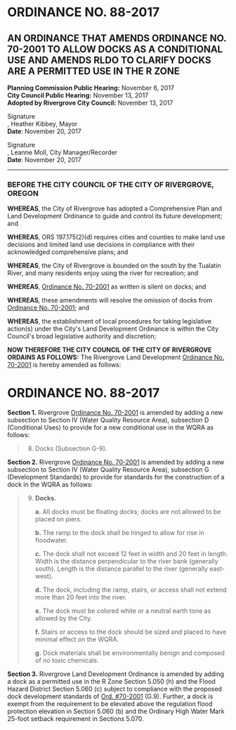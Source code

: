 # ORDINANCE NO. 88-2017

## AN ORDINANCE THAT AMENDS ORDINANCE NO. 70-2001 TO ALLOW DOCKS AS A CONDITIONAL USE AND AMENDS RLDO TO CLARIFY DOCKS ARE A PERMITTED USE IN THE R ZONE

**Planning Commission Public Hearing:** November 6, 2017  
**City Council Public Hearing:** November 13, 2017  
**Adopted by Rivergrove City Council:** November 13, 2017

<span class="signature-mark" aria-label="Signature" data-tooltip="Signature present in original document">Signature</span><br>, Heather Kibbey, Mayor  
**Date**: November 20, 2017        

<span class="signature-mark" aria-label="Signature" data-tooltip="Signature present in original document">Signature</span><br>, Leanne Moll, City Manager/Recorder  
**Date**: November 20, 2017        

---

### BEFORE THE CITY COUNCIL OF THE CITY OF RIVERGROVE, OREGON

**WHEREAS**, the City of Rivergrove has adopted a Comprehensive Plan and Land Development Ordinance to guide and control its future development; and

**WHEREAS**, ORS 197.175(2)(d) requires cities and counties to make land use decisions and limited land use decisions in compliance with their acknowledged comprehensive plans; and

**WHEREAS**, the City of Rivergrove is bounded on the south by the Tualatin River, and many residents enjoy using the river for recreation; and

**WHEREAS**, [Ordinance No. 70-2001](../ordinances/2001-Ord-70-2001-WQRA.md) as written is silent on docks; and

**WHEREAS**, these amendments will resolve the omission of docks from [Ordinance No. 70-2001](../ordinances/2001-Ord-70-2001-WQRA.md); and

**WHEREAS**, the establishment of local procedures for taking legislative action(s) under the City's Land Development Ordinance is within the City Council's broad legislative authority and discretion;

**NOW THEREFORE THE CITY COUNCIL OF THE CITY OF RIVERGROVE ORDAINS AS FOLLOWS:** The Rivergrove Land Development [Ordinance No. 70-2001](../ordinances/2001-Ord-70-2001-WQRA.md) is hereby amended as follows:

# ORDINANCE NO. 88-2017

**Section 1.** Rivergrove [Ordinance No. 70-2001](../ordinances/2001-Ord-70-2001-WQRA.md) is amended by adding a new subsection to Section IV (Water Quality Resource Area), subsection D (Conditional Uses) to provide for a new conditional use in the WQRA as follows:

> 8. Docks (Subsection G-9).

**Section 2.** Rivergrove [Ordinance No. 70-2001](../ordinances/2001-Ord-70-2001-WQRA.md) is amended by adding a new subsection to Section IV (Water Quality Resource Area), subsection G (Development Standards) to provide for standards for the construction of a dock in the WQRA as follows:

> 9. **Docks.**
>    
>    **a.** All docks must be floating docks; docks are not allowed to be placed on piers.
>    
>    **b.** The ramp to the dock shall be hinged to allow for rise in floodwater.
>    
>    **c.** The dock shall not exceed 12 feet in width and 20 feet in length. Width is the distance perpendicular to the river bank (generally south). Length is the distance parallel to the river (generally east-west).
>    
>    **d.** The dock, including the ramp, stairs, or access shall not extend more than 20 feet into the river.
>    
>    **e.** The dock must be colored white or a neutral earth tone as allowed by the City.
>    
>    **f.** Stairs or access to the dock should be sized and placed to have minimal effect on the WQRA.
>    
>    **g.** Dock materials shall be environmentally benign and composed of no toxic chemicals.

**Section 3.** Rivergrove Land Development Ordinance is amended by adding a dock as a permitted use in the R Zone Section 5.050 (h) and the Flood Hazard District Section 5.060 (c) subject to compliance with the proposed dock development standards of [Ord. #70-2001](../ordinances/2001-Ord-70-2001-WQRA.md) (G.9). Further, a dock is exempt from the requirement to be elevated above the regulation flood protection elevation in Section 5.060 (b) and the Ordinary High Water Mark 25-foot setback requirement in Sections 5.070.
